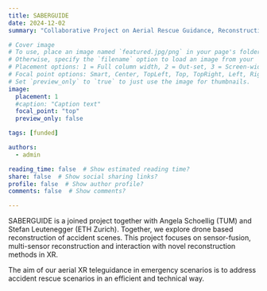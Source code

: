 ```yaml
---
title: SABERGUIDE
date: 2024-12-02
summary: "Collaborative Project on Aerial Rescue Guidance, Reconstruction and XR Interaction."

# Cover image
# To use, place an image named `featured.jpg/png` in your page's folder.
# Otherwise, specify the `filename` option to load an image from your `assets/media/` folder.
# Placement options: 1 = Full column width, 2 = Out-set, 3 = Screen-width
# Focal point options: Smart, Center, TopLeft, Top, TopRight, Left, Right, BottomLeft, Bottom, BottomRight
# Set `preview_only` to `true` to just use the image for thumbnails.
image:
  placement: 1
  #caption: "Caption text"
  focal_point: "top"
  preview_only: false

tags: [funded]

authors:
  - admin

reading_time: false  # Show estimated reading time?
share: false  # Show social sharing links?
profile: false  # Show author profile?
comments: false  # Show comments?

---
```


SABERGUIDE is a joined project together with Angela Schoellig (TUM) and Stefan Leutenegger (ETH Zurich). 
Together, we explore drone based reconstruction of accident scenes. This project focuses on sensor-fusion, multi-sensor reconstruction and interaction with novel reconstruction methods in XR. 

The aim of our aerial XR teleguidance in emergency scenarios is to address accident rescue scenarios in an efficient and technical way.
